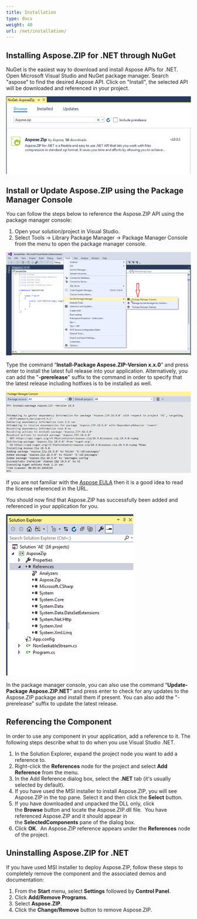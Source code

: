 ```yaml
---
title: Installation
type: docs
weight: 40
url: /net/installation/
---
```


## **Installing Aspose.ZIP for .NET through NuGet**
NuGet is the easiest way to download and install Aspose APIs for .NET. Open Microsoft Visual Studio and NuGet package manager. Search "aspose" to find the desired Aspose API. Click on "Install", the selected API will be downloaded and referenced in your project.

![todo:image_alt_text](installation_1.png)
## **Install or Update Aspose.ZIP using the Package Manager Console**
You can follow the steps below to reference the Aspose.ZIP API using the package manager console:

1. Open your solution/project in Visual Studio.
1. Select Tools -> Library Package Manager -> Package Manager Console from the menu to open the package manager console.

![todo:image_alt_text](installation_2.png)

Type the command “**Install-Package Aspose.ZIP-Version x.x.0**” and press enter to install the latest full release into your application. Alternatively, you can add the "**-prerelease**" suffix to the command in order to specify that the latest release including hotfixes is to be installed as well.

![todo:image_alt_text](installation_3.png)

If you are not familiar with the [Aspose EULA](http://www.aspose.com/corporate/purchase/end-user-license-agreement.aspx) then it is a good idea to read the license referenced in the URL. 

You should now find that Aspose.ZIP has successfully been added and referenced in your application for you.

![todo:image_alt_text](installation_4.png)

In the package manager console, you can also use the command “**Update-Package Aspose.ZIP.NET**” and press enter to check for any updates to the Aspose.ZIP package and install them if present. You can also add the "-prerelease" suffix to update the latest release.
## **Referencing the Component**
In order to use any component in your application, add a reference to it. The following steps describe what to do when you use Visual Studio .NET.

1. In the Solution Explorer, expand the project node you want to add a reference to.
1. Right-click the **References** node for the project and select **Add Reference** from the menu.
1. In the Add Reference dialog box, select the **.NET** tab (it's usually selected by default).
1. If you have used the MSI installer to install Aspose.ZIP, you will see Aspose.ZIP in the top pane. Select it and then click the **Select** button.
1. If you have downloaded and unpacked the DLL only, click the **Browse** button and locate the Aspose.ZIP.dll file. 
   You have referenced Aspose.ZIP and it should appear in the **SelectedComponents** pane of the dialog box.
1. Click **OK**. 
   An Aspose.ZIP reference appears under the **References** node of the project.
## **Uninstalling Aspose.ZIP for .NET**
If you have used MSI installer to deploy Aspose.ZIP, follow these steps to completely remove the component and the associated demos and documentation:

1. From the **Start** menu, select **Settings** followed by **Control Panel**.
1. Click **Add/Remove Programs**.
1. Select **Aspose.ZIP**.
1. Click the **Change/Remove** button to remove Aspose.ZIP.
